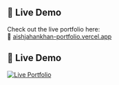 ## 🚀 Live Demo

Check out the live portfolio here:  
🔗 [aishjahankhan-portfolio.vercel.app](https://aishjahankhan-portfolio.vercel.app/)

## 🚀 Live Demo

[![Live Portfolio](https://img.shields.io/badge/Live%20Portfolio-Visit-blueviolet?style=for-the-badge&logo=vercel)](https://aishjahankhan-portfolio.vercel.app/)
